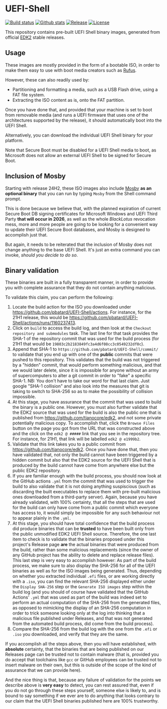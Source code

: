UEFI-Shell
==========

[![Build status](https://img.shields.io/github/actions/workflow/status/pbatard/UEFI-Shell/linux_gcc_edk2.yml?label=Build%20Status&style=flat-square)](https://github.com/pbatard/UEFI-Shell/actions/workflows/linux_gcc_edk2.yml)
[![Github stats](https://img.shields.io/github/downloads/pbatard/UEFI-Shell/total.svg?label=Downloads&style=flat-square)](https://github.com/pbatard/UEFI-Shell/releases)
[![Release](https://img.shields.io/badge/Latest%20Release-25H1%20(edk2--stable202505)-blue.svg?style=flat-square)](https://github.com/pbatard/UEFI-Shell/releases)
[![License](https://img.shields.io/badge/License-BSD%202--Clause-orange.svg)](https://opensource.org/licenses/BSD-2-Clause)

This repository contains pre-built UEFI Shell binary images, generated from
official [EDK2](https://github.com/tianocore/edk2) stable releases.

## Usage

These images are mostly provided in the form of a bootable ISO, in order to
make them easy to use with boot media creators such as [Rufus](https://rufus.ie).

However, these can also readily used by:
- Partitioning and formatting a media, such as a USB Flash drive, using a FAT
  file system.
- Extracting the ISO content as is, onto the FAT partition.

Once you have done that, and provided that your machine is set to boot from
removable media (and runs a UEFI firmware that uses one of the architectures
supported by the release), it should automatically boot into the UEFI Shell.

Alternatively, you can download the individual UEFI Shell binary for your
platform.

Note that Secure Boot must be disabled for a UEFI Shell media to boot, as
Microsoft does not allow an external UEFI Shell to be signed for Secure Boot.

## Inclusion of Mosby

Starting with release 24H2, these ISO images also include [Mosby](https://github.com/pbatard/Mosby)
**as an optional binary** that you can run by typing `Mosby` from the Shell
command prompt.

This is done because we believe that, with the planned expiration of current
Secure Boot DB signing certificates for Microsoft Windows and UEFI Third Party
**that will occur in 2026**, as well as the whole *BlackLotus* revocation mess,
more and more people are going to be looking for a convenient way to update
their UEFI Secure Boot databases, and Mosby is designed to accomplish just that.

But again, it needs to be reiterated that the inclusion of Mosby does not
change anything to the base UEFI Shell. It's just an extra command you can
invoke, *should you decide to do so*.

## Binary validation

These binaries are built in a fully transparent manner, in order to provide
you with complete assurance that they do not contain anything malicious.

To validate this claim, you can perform the following:

1. Locate the build action for the ISO you downloaded under
   https://github.com/pbatard/UEFI-Shell/actions. For instance, for the 21H1
   release, this would be https://github.com/pbatard/UEFI-Shell/actions/runs/1160237413.
2. Click on `build` to access the build log, and then look at the `Checkout
   repository and submodules` task. The last line for that task provides the
   SHA-1 of the repository commit that was used for the build process (for 21H1
   that would be `19803c2b2183849fc3a4d6f08cc3c0549232df0c`).
3. Append that SHA-1 to `https://github.com/pbatard/UEFI-Shell/commit/` to
   validate that you end up with one of the __public__ commits that were
   pushed to this repository. This validates that the build was not triggered
   by a "hidden" commit, that would perform something malicious, and that we
   would later delete, since it is impossible for anyone without an army of
   supercomputers to alter a git commit in order to "fake" a specific SHA-1.
   NB: You don't have to take our word for that last claim. Just google "SHA-1
   collision" and also look into the measures that git is taking to switch to
   SHA-256 so as to make the possibility of collision impossible.
4. At this stage, you have assurance that the commit that was used to build
   the binary is a public one. However, you must also further validate that
   the EDK2 source that was used for the build is also the public one that
   is published from https://github.com/tianocore/edk2, and not some private
   potentially malicious copy. To accomplish that, click the `Browse Files`
   button on the page you got from the URL that was constructed above and
   the click on the `edk2 @ #####` link that you see in the repository tree.
   For instance, for 21H1, that link will be labelled `edk2 @ e1999b2`.
5. Validate that this link takes you to a public commit from
   https://github.com/tianocore/edk2. Once you have done that, then you have
   validated that, not only the build cannot have been triggered by a hidden
   commit but also that the EDK2 source for the UEFI Shell that is produced
   by the build cannot have come from anywhere else but the public EDK2
   repository.
6. If you are familiar enough with the build process, you should now look at
   the GitHub actions `.yml` from the commit that was used to trigger the build
   to also validate that it is not doing anything suspiscious (such as
   discarding the built executables to replace them with pre-built malicious
   ones downloaded from a third-party server). Again, because you have already
   validated, with 100% certainty, that all the steps that are used for the
   build can only have come from a public commit which everyone has access to,
   it would simply be impossible for any such behaviour not to appear plainly
   in the `.yml`.
7. At this stage, you should have total confidence that the build process did
   produce binaries that can be __trusted__ to have been built only from the
   public unmodified EDK2 UEFI Shell source. Therefore, the one last item to
   check is to validate that the binaries proposed under this project's Release
   page __are__ the actual binaries that were produced from the build, rather
   than some malicious replacements (since the owner of any GitHub project has
   the ability to delete and replace release files). This last step is very
   easy to accomplish however: As part of the build process, we make sure to
   also display the SHA-256 for all of the UEFI binaries as well as for the
   ISO images being generated.
   Thus, depending on whether you extracted individual `.efi` files, or are
   working directly with a `.iso`, you can find the relevant SHA-256 displayed
   either under the `Display SHA-256` step or the `Generate ISO images` step
   within the build log (and you should of course have validated that the
   GitHub Actions' `.yml` that was used as part of the build was indeed set
   to perform an actual computation of the SHA-256 from the generated files,
   as opposed to mimicking the display of an SHA-256 computation in order to
   trick someone looking only at the log into thinking that a malicious file
   published under Releases, and that was not generated from the automated
   build process, did come from the build process).
8. Compare the SHA-256 from the build log with the one from the `.efi` or
   `.iso` you downloaded, and verify that they are the same.

If you accomplish all the steps above, then you will have established, with
__absolute__ certainty, that the binaries that are being published on our
Releases page can be trusted not to contain malware (that is, provided you do
accept that toolchains like `gcc` or GitHub employees can be trusted not to
insert malware on their own, but this is outside of the scope of the kind of
assurance that we can provide here).

And the nice thing is that, because any failure of validation for the points we
describe above is __very easy__ to detect, you can rest assured that, even if
you do not go through these steps yourself, someone else is likely to, and is
bound to say something if we ever are to do anything that looks contrary to
our claim that the UEFI Shell binaries published here are 100% trustworthy.
